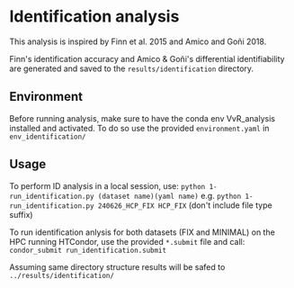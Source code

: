 # Identification analysis
This analysis is inspired by Finn et al. 2015 and Amico and Goñi 2018.

Finn's identification accuracy and Amico & Goñi's differential identifiability are generated and saved to the `results/identification` directory.

## Environment
Before running analysis, make sure to have the conda env VvR_analysis installed and activated. 
To do so use the provided `environment.yaml` in `env_identification/` 
## Usage
To perform ID analysis in a local session, use: 
`python 1-run_identification.py (dataset name)(yaml name)` 
e.g. 
`python 1-run_identification.py 240626_HCP_FIX HCP_FIX` (don't include file type suffix)

To run identification anlysis for both datasets (FIX and MINIMAL) on the HPC running HTCondor, use the provided `*.submit` file and call:
`condor_submit run_identification.submit`

Assuming same directory structure results will be safed to 
`../results/identification/`